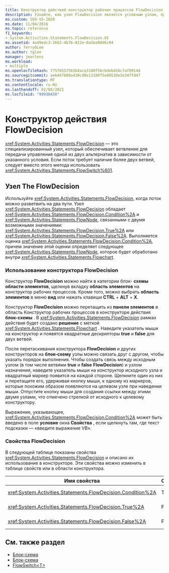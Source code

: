 ```yaml
---
title: Конструктор действий конструктор рабочих процессов FlowDecision
description: Узнайте, как узел FlowDecision является условным узлом, предоставляющим ветвь для потока управления одним из двух вариантов.
ms.custom: SEO-VS-2020
ms.date: 11/04/2016
ms.topic: reference
f1_keywords:
- System.Activities.Statements.FlowDecision.UI
ms.assetid: 4a49edc3-3662-4b7b-812e-0a5ba00d6c94
author: TerryGLee
ms.author: tglee
manager: jmartens
ms.workload:
- multiple
ms.openlocfilehash: 77570557563b4aca3109f5bcbdebd16c7af09144
ms.sourcegitcommit: ae6d47b09a439cd0e13180f5e89510e3e347fd47
ms.translationtype: MT
ms.contentlocale: ru-RU
ms.lasthandoff: 02/08/2021
ms.locfileid: "99938438"
---
```

# <a name="flowdecision-activity-designer"></a>Конструктор действия FlowDecision

<xref:System.Activities.Statements.FlowDecision> — это специализированный узел, который обеспечивает ветвление для передачи управления одной из двух альтернатив в зависимости от указанного условия. Если поток требует наличие более двух ветвей, следует вместо этого метода использовать <xref:System.Activities.Statements.FlowSwitch%601>.

## <a name="the-flowdecision-node"></a>Узел The FlowDecision

Используйте <xref:System.Activities.Statements.FlowDecision>, когда поток можно разветвить на два пути. Узел <xref:System.Activities.Statements.FlowDecision> обладает <xref:System.Activities.Statements.FlowDecision.Condition%2A> и <xref:System.Activities.Statements.FlowNode>, связанными с двумя возможными значениями: <xref:System.Activities.Statements.FlowDecision.True%2A> или <xref:System.Activities.Statements.FlowDecision.False%2A>. Выполняется оценка <xref:System.Activities.Statements.FlowDecision.Condition%2A>, причем значение этой оценки определяет следующее <xref:System.Activities.Statements.FlowNode>, которое будет обработано внутри <xref:System.Activities.Statements.Flowchart>.

### <a name="using-the-flowdecision-designer"></a>Использование конструктора FlowDecision

Конструктор **FlowDecision** можно найти в категории блок- **схемы** **области элементов**, щелкнув вкладку **область элементов** на конструктор рабочих процессов. Кроме того, можно выбрать **область элементов** в меню **вид** или нажать клавиши **CTRL** + **ALT** + **X**.

Конструктор **FlowDecision** можно перетащить из **панели элементов** в область Конструктор рабочих процессов в конструкторе действия **блок-схемы** . В <xref:System.Activities.Statements.FlowDecision> рамках действия будет создано **решение** с меткой <xref:System.Activities.Statements.Flowchart> . Наведите указатель мыши на конструктор и появятся квадратные дескрипторы **true** и **false** для двух ветвей.

После перетаскивания конструктора **FlowDecision** и других конструкторов на **блок-схему** узлы можно связать друг с другом, чтобы указать порядок выполнения. Чтобы создать связь между исходным узлом (в том числе ветвями **true** и **false** **FlowDecision**) и узлом назначения, наведите указатель мыши на конструктор исходного узла и квадратный маркер появится на каждой стороне. Щелкните один из них и перетащите его, удерживая кнопку мыши, к одному из маркеров, которые похожим образом появляются на целевом узле при наведении мыши. Отпустите кнопку мыши для создания ссылки между этими двумя узлами, что отмечено стрелкой от исходного к целевому конструктору.

Выражение, указывающее, <xref:System.Activities.Statements.FlowDecision.Condition%2A> может быть введено в поле **условие** окна **Свойства** , если щелкнуть там, где текст подсказки — «введите выражение VB».

### <a name="the-flowdecision-properties"></a>Свойства FlowDecision

В следующей таблице показаны свойства <xref:System.Activities.Statements.FlowDecision> и описано их использование в конструкторе. Эти свойства можно изменить в таблице свойств или в области конструктора.

|Имя свойства|Обязательно|Использование|
|-|--------------|-|
|<xref:System.Activities.Statements.FlowDecision.Condition%2A>|True|Условие, которое определяет, какой из путей будет использован потоком данных.|
|<xref:System.Activities.Statements.FlowDecision.True%2A>|False|Путь потока управления при удовлетворении условия <xref:System.Activities.Statements.FlowDecision.Condition%2A>.|
|<xref:System.Activities.Statements.FlowDecision.False%2A>|False|Путь потока управления при неудовлетворении условия <xref:System.Activities.Statements.FlowDecision.Condition%2A>.|

## <a name="see-also"></a>См. также раздел

- [Блок-схема](../workflow-designer/flowchart-activity-designers.md)
- [Блок-схема](../workflow-designer/flowchart-activity-designer.md)
- [FlowSwitch\<T>](../workflow-designer/flowswitch-t-activity-designer.md)
